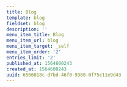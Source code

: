 ```yaml
---
title: Blog
template: blog
fieldset: blog
description: ''
menu_item_title: Blog
menu_item_url: blog
menu_item_target: _self
menu_item_order: '2'
entries_limit: '2'
published_at: 1564600243
created_at: 1564600243
uuid: 6506018c-d7bd-46f0-9380-0f75c11e9d43
---
```

